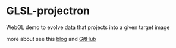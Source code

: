 # GLSL-projectron
WebGL demo to evolve data that projects into a given target image

more about see this [blog](http://rogeralsing.com/2008/12/07/genetic-programming-evolution-of-mona-lisa/) and [GitHub](https://github.com/andyhall/glsl-projectron)
